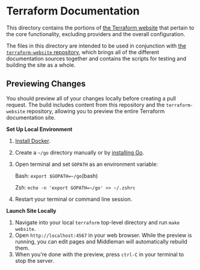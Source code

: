 # Terraform Documentation

This directory contains the portions of [the Terraform website](https://www.terraform.io/) that pertain to the
core functionality, excluding providers and the overall configuration.

The files in this directory are intended to be used in conjunction with
[the `terraform-website` repository](https://github.com/hashicorp/terraform-website), which brings all of the
different documentation sources together and contains the scripts for testing and building the site as
a whole.

## Previewing Changes

You should preview all of your changes locally before creating a pull request. The build includes content from this repository and the `terraform-website` repository, allowing you to preview the entire Terraform documentation site.

**Set Up Local Environment**

1. [Install Docker](https://docs.docker.com/get-docker/).
1. Create a `~/go` directory manually or by [installing Go](https://golang.org/doc/install).
1. Open terminal and set `GOPATH` as an environment variable:

    Bash: `export $GOPATH=~/go`(bash)

    Zsh: `echo -n 'export GOPATH=~/go' >> ~/.zshrc`
1. Restart your terminal or command line session.

**Launch Site Locally**

1. Navigate into your local `terraform` top-level directory and run `make website`.
3. Open `http://localhost:4567` in your web browser. While the preview is running, you can edit pages and Middleman will automatically rebuild them.
4. When you're done with the preview, press `ctrl-C` in your terminal to stop the server.
